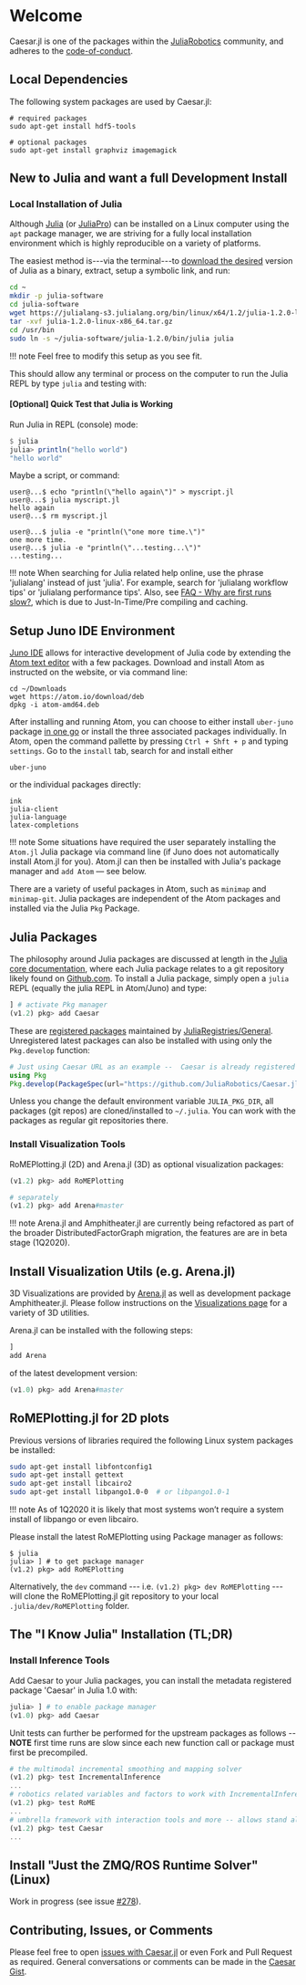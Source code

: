 # Welcome

Caesar.jl is one of the packages within the [JuliaRobotics](http://www.juliarobotics.org) community, and adheres to the [code-of-conduct](https://github.com/JuliaRobotics/administration/blob/master/code_of_conduct.md).

## Local Dependencies

The following system packages are used by Caesar.jl:
```
# required packages
sudo apt-get install hdf5-tools

# optional packages
sudo apt-get install graphviz imagemagick
```

## New to Julia and want a full Development Install

### Local Installation of Julia

Although [Julia](https://julialang.org/) (or [JuliaPro](https://juliacomputing.com/)) can be installed on a Linux computer using the `apt` package manager, we are striving for a fully local installation environment which is highly reproducible on a variety of platforms.

The easiest method is---via the terminal---to [download the desired](https://julialang.org/downloads/) version of Julia as a binary, extract, setup a symbolic link, and run:

```bash
cd ~
mkdir -p julia-software
cd julia-software
wget https://julialang-s3.julialang.org/bin/linux/x64/1.2/julia-1.2.0-linux-x86_64.tar.gz
tar -xvf julia-1.2.0-linux-x86_64.tar.gz
cd /usr/bin
sudo ln -s ~/julia-software/julia-1.2.0/bin/julia julia
```
!!! note
    Feel free to modify this setup as you see fit.

This should allow any terminal or process on the computer to run the Julia REPL by type `julia` and testing with:

#### [Optional] Quick Test that Julia is Working 

Run Julia in REPL (console) mode:
```julia
$ julia
julia> println("hello world")
"hello world"
```

Maybe a script, or command:

```
user@...$ echo "println(\"hello again\")" > myscript.jl
user@...$ julia myscript.jl
hello again
user@...$ rm myscript.jl

user@...$ julia -e "println(\"one more time.\")"
one more time.
user@...$ julia -e "println(\"...testing...\")"
...testing...

```

!!! note
    When searching for Julia related help online, use the phrase 'julialang' instead of just 'julia'.  For example, search for 'julialang workflow tips' or 'julialang performance tips'.
    Also, see [FAQ - Why are first runs slow?](https://www.juliarobotics.org/Caesar.jl/latest/faq/#Just-In-Time-Compiling-(i.e.-why-are-first-runs-slow?)-1), which is due to Just-In-Time/Pre compiling and caching.

## Setup Juno IDE Environment

[Juno IDE](http://junolab.org/) allows for interactive development of Julia code by extending the [Atom text editor](https://atom.io/) with a few packages.
Download and install Atom as instructed on the website, or via command line:

```
cd ~/Downloads
wget https://atom.io/download/deb
dpkg -i atom-amd64.deb
```

After installing and running Atom, you can choose to either install `uber-juno` package [in one go](https://github.com/JunoLab/uber-juno/blob/master/setup.md) or install the three associated packages individually.
In Atom, open the command pallette by pressing `Ctrl + Shft + p` and typing `settings`.
Go to the `install` tab, search for and install either
```
uber-juno
```
or the individual packages directly:
```
ink
julia-client
julia-language
latex-completions
```

!!! note
    Some situations have required the user separately installing the `Atom.jl` Julia package via command line (if Juno does not automatically install Atom.jl for you).  Atom.jl can then be installed with Julia's package manager and `add Atom` — see below.

There are a variety of useful packages in Atom, such as `minimap` and `minimap-git`.  Julia packages are independent of the Atom packages and installed via the Julia `Pkg` Package.

## Julia Packages

The philosophy around Julia packages are discussed at length in the [Julia core documentation](https://docs.julialang.org/en/stable/manual/packages/), where each Julia package relates to a git repository likely found on [Github.com](http://www.github.com).
To install a Julia package, simply open a `julia` REPL (equally the julia REPL in Atom/Juno) and type:

```julia
] # activate Pkg manager
(v1.2) pkg> add Caesar
```

These are [registered packages](https://pkg.julialang.org/) maintained by [JuliaRegistries/General](http://github.com/JuliaRegistries/General).
Unregistered latest packages can also be installed with using only the `Pkg.develop` function:

```julia
# Just using Caesar URL as an example --  Caesar is already registered with METADATA
using Pkg
Pkg.develop(PackageSpec(url="https://github.com/JuliaRobotics/Caesar.jl.git"))
```

Unless you change the default environment variable `JULIA_PKG_DIR`, all packages (git repos) are cloned/installed to `~/.julia`.
You can work with the packages as regular git repositories there.


### Install Visualization Tools

RoMEPlotting.jl (2D) and Arena.jl (3D) as optional visualization packages:
```julia
(v1.2) pkg> add RoMEPlotting

# separately
(v1.2) pkg> add Arena#master
```

!!! note
    Arena.jl and Amphitheater.jl are currently being refactored as part of the broader DistributedFactorGraph migration, the features are are in beta stage (1Q2020).

## Install Visualization Utils (e.g. Arena.jl)

3D Visualizations are provided by [Arena.jl](https://github.com/JuliaRobotics/Arena.jl) as well as development package Amphitheater.jl.
Please follow instructions on the [Visualizations page](concepts/arena_visualizations.md) for a variety of 3D utilities.

Arena.jl can be installed with the following steps:
```julia
]
add Arena
```

of the latest development version:
```julia
(v1.0) pkg> add Arena#master
```

## RoMEPlotting.jl for 2D plots

Previous versions of libraries required the following Linux system packages be installed:
```bash
sudo apt-get install libfontconfig1
sudo apt-get install gettext
sudo apt-get install libcairo2
sudo apt-get install libpango1.0-0  # or libpango1.0-1
```

!!! note
    As of 1Q2020 it is likely that most systems won’t require a system install of libpango or even libcairo.

Please install the latest RoMEPlotting using Package manager as follows:
```
$ julia
julia> ] # to get package manager
(v1.2) pkg> add RoMEPlotting
```

Alternatively, the `dev` command --- i.e. `(v1.2) pkg> dev RoMEPlotting` --- will clone the RoMEPlotting.jl git repository to your local `.julia/dev/RoMEPlotting` folder.

## The "I Know Julia" Installation (TL;DR)

### Install Inference Tools

Add Caesar to your Julia packages, you can install the metadata registered package 'Caesar' in Julia 1.0 with:
```julia
julia> ] # to enable package manager
(v1.0) pkg> add Caesar
```

Unit tests can further be performed for the upstream packages as follows -- **NOTE** first time runs are slow since each new function call or package must first be precompiled.
```julia
# the multimodal incremental smoothing and mapping solver
(v1.2) pkg> test IncrementalInference
...
# robotics related variables and factors to work with IncrementalInference -- can be used standalone SLAM system
(v1.2) pkg> test RoME
...
# umbrella framework with interaction tools and more -- allows stand alone and server based solving
(v1.2) pkg> test Caesar
...
```

## Install "Just the ZMQ/ROS Runtime Solver" (Linux)

Work in progress (see issue [#278](https://github.com/JuliaRobotics/Caesar.jl/issues/278)).

## Contributing, Issues, or Comments

Please feel free to open [issues with Caesar.jl](https://github.com/JuliaRobotics/Caesar.jl/issues) or even Fork and Pull Request as required.
General conversations or comments can be made in the [Caesar Gist](https://gist.github.com/dehann/537f8a2eb9cc24d8bbd35ae92cb4d2d2).
